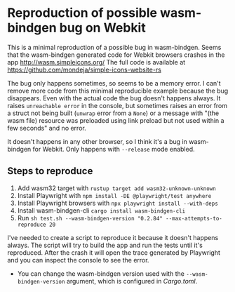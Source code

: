 # Reproduction of possible wasm-bindgen bug on Webkit

This is a minimal reproduction of a possible bug in wasm-bindgen. Seems that the wasm-bindgen generated code for Webkit browsers crashes in the app http://wasm.simpleicons.org/ The full code is available at https://github.com/mondeja/simple-icons-website-rs

The bug only happens sometimes, so seems to be a memory error. I can't remove more code from this minimal reproducible example because the bug disappears. Even with the actual code the bug doesn't happens always. It raises `unreachable error` in the console, but sometimes raises an error from a struct not being built (`unwrap` error from a `None`) or a message with "(the wasm file) resource was preloaded using link preload but not used within a few seconds" and no error.

It doesn't happens in any other browser, so I think it's a bug in wasm-bindgen for Webkit. Only happens with `--release` mode enabled.

## Steps to reproduce

1. Add wasm32 target with `rustup target add wasm32-unknown-unknown`
2. Install Playwright with `npm install -DE @playwright/test anywhere`
3. Install Playwright browsers with `npx playwright install --with-deps`
4. Install wasm-bindgen-cli `cargo install wasm-bindgen-cli`
5. Run `sh test.sh --wasm-bindgen-version "0.2.84" --max-attempts-to-reproduce 20`

I've needed to create a script to reproduce it because it doesn't happens always. The script will try to build the app and run the tests until it's reproduced. After the crash it will open the trace generated by Playwright and you can inspect the console to see the error.

- You can change the wasm-bindgen version used with the `--wasm-bindgen-version` argument, which is configured in *Cargo.toml*.
